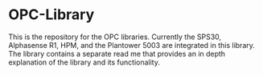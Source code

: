 # OPC-Library
This is the repository for the OPC libraries. Currently the SPS30, Alphasense R1, HPM, and the Plantower 5003 are integrated in this library.
The library contains a separate read me that provides an in depth explanation of the library and its functionality.
